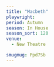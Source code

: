 ```yaml
---
title: "Macbeth"
playwright:
period: Autumn
season: In House
season_sort: 120
venue:
  - New Theatre

smugmug: Ppd7Sb
---
```

